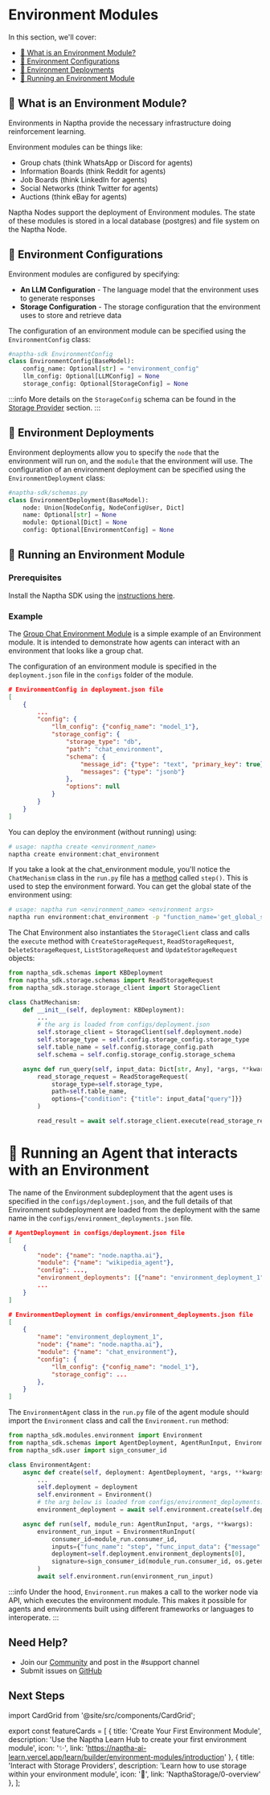 # Environment Modules

In this section, we'll cover:

- [🌳 What is an Environment Module?](#-what-is-an-environment-module)
- [📝 Environment Configurations](#-environment-configurations)
- [🐋 Environment Deployments](#-environment-deployments)
- [🚀 Running an Environment Module](#-running-an-environment-module)

## 🌳 What is an Environment Module?

Environments in Naptha provide the necessary infrastructure doing reinforcement learning. 

Environment modules can be things like:

- Group chats (think WhatsApp or Discord for agents)
- Information Boards (think Reddit for agents)
- Job Boards (think LinkedIn for agents)
- Social Networks (think Twitter for agents)
- Auctions (think eBay for agents)

Naptha Nodes support the deployment of Environment modules. The state of these modules is stored in a local database (postgres) and file system on the Naptha Node.

## 📝 Environment Configurations

Environment modules are configured by specifying:

* **An LLM Configuration** - The language model that the environment uses to generate responses
* **Storage Configuration** - The storage configuration that the environment uses to store and retrieve data

The configuration of an environment module can be specified using the `EnvironmentConfig` class:

```python
#naptha-sdk EnvironmentConfig
class EnvironmentConfig(BaseModel):
    config_name: Optional[str] = "environment_config"
    llm_config: Optional[LLMConfig] = None
    storage_config: Optional[StorageConfig] = None
```

:::info
More details on the `StorageConfig` schema can be found in the [Storage Provider](/docs/NapthaStorage/0-overview.md) section.
:::

## 🐋 Environment Deployments

Environment deployments allow you to specify the `node` that the environment will run on, and the `module` that the environment will use. The configuration of an environment deployment can be specified using the `EnvironmentDeployment` class:

```python
#naptha-sdk/schemas.py
class EnvironmentDeployment(BaseModel):
    node: Union[NodeConfig, NodeConfigUser, Dict]
    name: Optional[str] = None
    module: Optional[Dict] = None
    config: Optional[EnvironmentConfig] = None
```

## 🚀 Running an Environment Module

### Prerequisites

Install the Naptha SDK using the [instructions here](https://github.com/NapthaAI/naptha-sdk).

### Example

The [Group Chat Environment Module](https://github.com/NapthaAI/chat_environment/tree/main) is a simple example of an Environment module. It is intended to demonstrate how agents can interact with an environment that looks like a group chat. 

The configuration of an environment module is specified in the `deployment.json` file in the `configs` folder of the module.

```json
# EnvironmentConfig in deployment.json file 
[
    {
        ...
        "config": {
            "llm_config": {"config_name": "model_1"},
            "storage_config": {
                "storage_type": "db",
                "path": "chat_environment",
                "schema": {
                    "message_id": {"type": "text", "primary_key": true},
                    "messages": {"type": "jsonb"}  
                },
                "options": null
            }
        }
    }
]
```

You can deploy the environment (without running) using:

```bash
# usage: naptha create <environment_name>
naptha create environment:chat_environment
```

If you take a look at the chat_environment module, you'll notice the `ChatMechanism` class in the `run.py` file has a [method](https://github.com/NapthaAI/chat_environment/blob/main/chat_environment/run.py#L44) called `step()`. This is used to step the environment forward. You can get the global state of the environment using:

```bash
# usage: naptha run <environment_name> <environment args>
naptha run environment:chat_environment -p "function_name='get_global_state'"
``` 

The Chat Environment also instantiates the `StorageClient` class and calls the `execute` method with `CreateStorageRequest`, `ReadStorageRequest`, `DeleteStorageRequest`, `ListStorageRequest` and `UpdateStorageRequest` objects:

```python
from naptha_sdk.schemas import KBDeployment
from naptha_sdk.storage.schemas import ReadStorageRequest
from naptha_sdk.storage.storage_client import StorageClient

class ChatMechanism:
    def __init__(self, deployment: KBDeployment):
        ...
        # the arg is loaded from configs/deployment.json
        self.storage_client = StorageClient(self.deployment.node)
        self.storage_type = self.config.storage_config.storage_type
        self.table_name = self.config.storage_config.path
        self.schema = self.config.storage_config.storage_schema

    async def run_query(self, input_data: Dict[str, Any], *args, **kwargs):
        read_storage_request = ReadStorageRequest(
            storage_type=self.storage_type,
            path=self.table_name,
            options={"condition": {"title": input_data["query"]}}
        )

        read_result = await self.storage_client.execute(read_storage_request)
```

# 🤖 Running an Agent that interacts with an Environment

The name of the Environment subdeployment that the agent uses is specified in the `configs/deployment.json`, and the full details of that Environment subdeployment are loaded from the deployment with the same name in the `configs/environment_deployments.json` file.

```json
# AgentDeployment in configs/deployment.json file 
[
    {
        "node": {"name": "node.naptha.ai"},
        "module": {"name": "wikipedia_agent"},
        "config": ...,
        "environment_deployments": [{"name": "environment_deployment_1"}],
        ...
    }
]

# EnvironmentDeployment in configs/environment_deployments.json file 
[
    {
        "name": "environment_deployment_1",
        "node": {"name": "node.naptha.ai"},
        "module": {"name": "chat_environment"},
        "config": {
            "llm_config": {"config_name": "model_1"},
            "storage_config": ...
        },
    }
]
```

The `EnvironmentAgent` class in the `run.py` file of the agent module should import the `Environment` class and call the `Environment.run` method:

```python
from naptha_sdk.modules.environment import Environment
from naptha_sdk.schemas import AgentDeployment, AgentRunInput, EnvironmentRunInput
from naptha_sdk.user import sign_consumer_id

class EnvironmentAgent:
    async def create(self, deployment: AgentDeployment, *args, **kwargs):
        ...
        self.deployment = deployment
        self.environment = Environment()
        # the arg below is loaded from configs/environment_deployments.json
        environment_deployment = await self.environment.create(self.deployment.environment_deployments[0])

    async def run(self, module_run: AgentRunInput, *args, **kwargs):
        environment_run_input = EnvironmentRunInput(
            consumer_id=module_run.consumer_id,
            inputs={"func_name": "step", "func_input_data": {"message": module_run.inputs.message}},
            deployment=self.deployment.environment_deployments[0],
            signature=sign_consumer_id(module_run.consumer_id, os.getenv("PRIVATE_KEY"))
        )
        await self.environment.run(environment_run_input)
```

:::info
Under the hood, `Environment.run` makes a call to the worker node via API, which executes the environment module. This makes it possible for agents and environments built using different frameworks or languages to interoperate.
:::

## Need Help?
- Join our [Community](https://naptha.ai/naptha-community) and post in the #support channel 
- Submit issues on [GitHub](https://github.com/NapthaAI)

## Next Steps

import CardGrid from '@site/src/components/CardGrid';

export const featureCards = [
  {
    title: 'Create Your First Environment Module',
    description: 'Use the Naptha Learn Hub to create your first environment module',
    icon: '✨',
    link: 'https://naptha-ai-learn.vercel.app/learn/builder/environment-modules/introduction'
  },
  {
    title: 'Interact with Storage Providers',
    description: 'Learn how to use storage within your environment module', 
    icon: '💾',
    link: 'NapthaStorage/0-overview'
  },
];

<CardGrid cards={featureCards} />